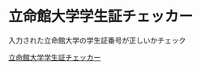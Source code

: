 # 立命館大学学生証チェッカー
入力された立命館大学の学生証番号が正しいかチェック

[立命館大学学生証チェッカー](https://yuki1201.github.io/ru-gakuyukai-stunum)

